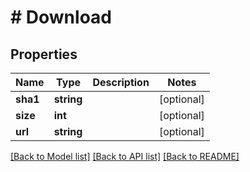 # # Download

## Properties

Name | Type | Description | Notes
------------ | ------------- | ------------- | -------------
**sha1** | **string** |  | [optional]
**size** | **int** |  | [optional]
**url** | **string** |  | [optional]

[[Back to Model list]](../../README.md#models) [[Back to API list]](../../README.md#endpoints) [[Back to README]](../../README.md)
